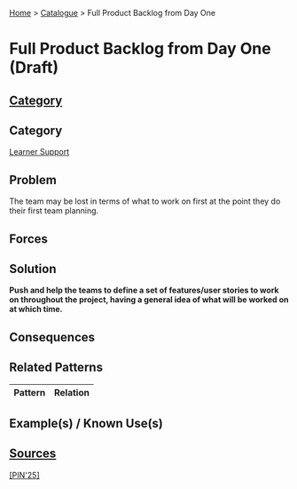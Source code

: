 [Home](../README.md) > [Catalogue](../Patterns_catalogue.md) > Full Product Backlog from Day One

# Full Product Backlog from Day One (Draft)

## [Category](categories/categories.md)

## Category

[Learner Support](categories/Learner_Support.md)

## Problem

The team may be lost in terms of what to work on first at the point they do their first team planning.

## Forces

## Solution

**Push and help the teams to define a set of features/user stories to work on throughout the project, having a general idea of what will be worked on at which time.**

## Consequences

## Related Patterns

|Pattern|Relation|
|--|--|
 
## Example(s) / Known Use(s)

## [Sources](../References.md)

[[PIN'25]](publications/pin25/pin25.md)
